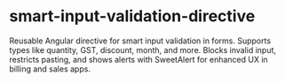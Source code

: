 # smart-input-validation-directive
Reusable Angular directive for smart input validation in forms. Supports types like quantity, GST, discount, month, and more. Blocks invalid input, restricts pasting, and shows alerts with SweetAlert for enhanced UX in billing and sales apps.
